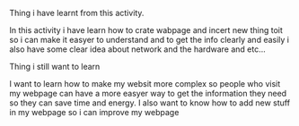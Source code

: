 Thing i have learnt from this activity.

In this activity i have learn how to crate wabpage and incert new thing toit so i can make it easyer to understand and to get the info clearly and easily
i also have some clear idea about network and the hardware and etc... 


Thing i still want to learn

I want to learn how to make my websit more complex so people who visit my webpage can have a more easyer way to get the information they need so they can save time and energy.
I also want to know how to add new stuff in my webpage so i can improve my webpage
